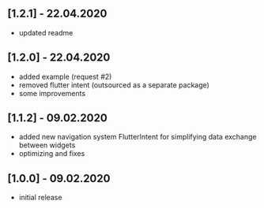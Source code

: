 ## [1.2.1] - 22.04.2020

* updated readme

## [1.2.0] - 22.04.2020

* added example (request #2)
* removed flutter intent (outsourced as a separate package)
* some improvements

## [1.1.2] - 09.02.2020

* added new navigation system FlutterIntent for simplifying data exchange between widgets
* optimizing and fixes

## [1.0.0] - 09.02.2020

* initial release
